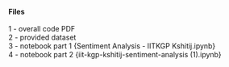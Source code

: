 **Files** <br><br>
1 - overall code PDF <br>
2 - provided dataset <br>
3 - notebook part 1 {Sentiment Analysis - IITKGP Kshitij.ipynb}<br>
4 - notebook part 2 {iit-kgp-kshitij-sentiment-analysis (1).ipynb}<br>

